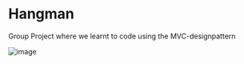 # Hangman

Group Project where we learnt to code using the MVC-designpattern

![image](https://github.com/Tallgren/Hangman/assets/114996330/e78da10b-40c2-47e1-90fc-d1ec4a25f3ac)

